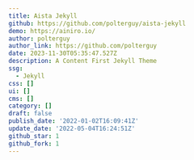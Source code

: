 ```yaml
---
title: Aista Jekyll
github: https://github.com/polterguy/aista-jekyll
demo: https://ainiro.io/
author: polterguy
author_link: https://github.com/polterguy
date: 2023-11-30T05:35:47.527Z
description: A Content First Jekyll Theme
ssg:
  - Jekyll
css: []
ui: []
cms: []
category: []
draft: false
publish_date: '2022-01-02T16:09:41Z'
update_date: '2022-05-04T16:24:51Z'
github_star: 1
github_fork: 1
---
```

